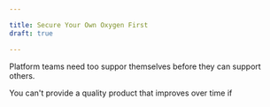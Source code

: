 ```yaml
---

title: Secure Your Own Oxygen First
draft: true

---
```


Platform teams need too suppor themselves before they can support others.

You can't provide a quality product that improves over time if 
<!--stackedit_data:
eyJoaXN0b3J5IjpbMTkyNDAxMjk5Nl19
-->